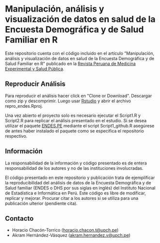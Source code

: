 # Manipulación, análisis y visualización de datos en salud de la Encuesta Demográfica y de Salud Familiar en R

Este repositorio cuenta con el código incluido en el artículo "Manipulación, análisis y visualización de datos en salud de la Encuesta Demográfica y de Salud Familiar en R" publicado en la [Revista Peruana de Medicina Experimental y Salud Pública](https://rpmesp.ins.gob.pe/index.php/rpmesp).

## Reproducir Análisis

Para reproducir el análisis hacer click en "Clone or Download". Descargar como zip y descomprimir. Luego usar [Rstudio](https://www.rstudio.com/) y abrir el archivo repro_endes.Rproj.

Una vez abierto el proyecto solo es necesario ejecutar el Script1.R y Script2.R para replicar el análisis presentado en el estudio. Si se desea utilizar el paquete [ENDES.PE](https://github.com/horaciochacon/ENDES.PE) mediante el script Script1_github.R asegúrese de antes haber instalado el paquete como se especifica el repositorio respectivo.

## Información

La responsabilidad de la información y código presentado es de entera responsabilidad de los autores y no de las instituciones involucradas.

El código presentado en este repositorio y publicación trata de ejemplificar la reproducibilidad del análisis de datos de la Encuesta Demográfica y de Salud familiar (ENDES o DHS por sus siglas en inglés) del Instituto Nacional de Estadística e Informática en Perú. Este código es libre de modificar, replicar y mejorar. Procurar citar a los autores si se utiliza para una publicación ulterior (pendiente cita).

## Contacto

* Horacio Chacón-Torrico (horacio.chacon.t@upch.pe)
* Akram Hernández-Vásquez (akram.hernandez.v@upch.pe)
